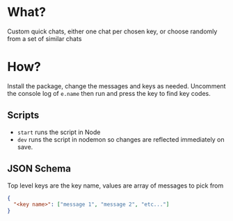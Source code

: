 # What?

Custom quick chats, either one chat per chosen key, or choose randomly from a set of similar chats

# How?

Install the package, change the messages and keys as needed. Uncomment the console log of `e.name` then run and press the key to find key codes.

## Scripts

- `start` runs the script in Node
- `dev` runs the script in nodemon so changes are reflected immediately on save.

## JSON Schema

Top level keys are the key name, values are array of messages to pick from

```json
{
  "<key name>": ["message 1", "message 2", "etc..."]
}
```
